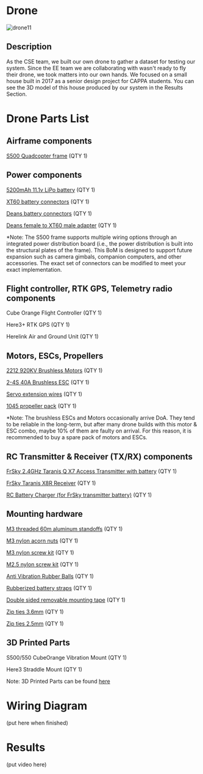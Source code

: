 # Drone
![drone11](https://github.com/disaster-drone/Drone/assets/94029910/97809085-ad38-4940-ab71-0caa16a2bf8d)

## Description
As the CSE team, we built our own drone to gather a dataset for testing our system. Since the EE team we are collaborating with wasn't ready to fly their drone, we took matters into our own hands. We focused on a small house built in 2017 as a senior design project for CAPPA students. You can see the 3D model of this house produced by our system in the Results Section.



# Drone Parts List
## Airframe components
[S500 Quadcopter frame](https://www.amazon.com/dp/B01N0AX1MZ?_encoding=UTF8&psc=1&ref_=cm_sw_r_cp_ud_dp_3EBSD9N5RH0X0F3YQ54M) (QTY 1)

## Power components
[5200mAh 11.1v LiPo battery](https://a.co/d/6rPRNIA) (QTY 1)

[XT60 battery connectors](https://a.co/d/amNlAyu) (QTY 1)

[Deans battery connectors](https://www.amazon.com/dp/B07PY5HRB5?_encoding=UTF8&psc=1&ref_=cm_sw_r_cp_ud_dp_42JSB0MYEBG7VT80R2FB) (QTY 1)

[Deans female to XT60 male adapter](https://a.co/d/5JDpXND) (QTY 1)

*Note: The S500 frame supports multiple wiring options through an integrated power distribution board (i.e., the power distribution is built into the structural plates of the frame). This BoM is designed to support future expansion such as camera gimbals, companion computers, and other accessories. The exact set of connectors can be modified to meet your exact implementation.


## Flight controller, RTK GPS, Telemetry radio components

Cube Orange Flight Controller (QTY 1)

Here3+ RTK GPS (QTY 1)

Herelink Air and Ground Unit (QTY 1)


## Motors, ESCs, Propellers
[2212 920KV Brushless Motors](https://www.amazon.com/dp/B075DD16LK?_encoding=UTF8&psc=1&ref_=cm_sw_r_cp_ud_dp_5F3DHQV6FFX43MVR2MWD) (QTY 1)

[2-4S 40A Brushless ESC](https://www.amazon.com/dp/B09G5S9YYG?_encoding=UTF8&psc=1&ref_=cm_sw_r_cp_ud_dp_60P1MTQ4X0JFFXFEZADM) (QTY 1)

[Servo extension wires](https://www.amazon.com/dp/B01N77RTP7?_encoding=UTF8&psc=1&ref_=cm_sw_r_cp_ud_dp_YJKR8H5K1PNJS36T21A5) (QTY 1)

[1045 propeller pack](https://www.amazon.com/dp/B0823NNTKD?psc=1&ref=ppx_yo2ov_dt_b_product_details) (QTY 1)

*Note: The brushless ESCs and Motors occasionally arrive DoA. They tend to be reliable in the long-term, but after many drone builds with this motor & ESC combo, maybe 10% of them are faulty on arrival. For this reason, it is recommended to buy a spare pack of motors and ESCs.


## RC Transmitter & Receiver (TX/RX) components

[FrSky 2.4GHz Taranis Q X7 Access Transmitter with battery](https://a.co/d/36T3zcM) (QTY 1)

[FrSky Taranis X8R Receiver](https://a.co/d/5CYxAME) (QTY 1)

[RC Battery Charger (for FrSky transmitter battery)](https://a.co/d/1Exlshi) (QTY 1)

## Mounting hardware
[M3 threaded 60m aluminum standoffs](https://www.amazon.com/dp/B07MSCPVYH?_encoding=UTF8&psc=1&ref_=cm_sw_r_cp_ud_dp_8RPPTX204W4CNYV37YKD) (QTY 1)

[M3 nylon acorn nuts](https://www.amazon.com/dp/B07DQNCYYR?_encoding=UTF8&psc=1&ref_=cm_sw_r_cp_ud_dp_P69ERDQRRXZTRMGCP8F0) (QTY 1)

[M3 nylon screw kit](https://a.co/d/0iIYyOF) (QTY 1)

[M2.5 nylon screw kit](https://a.co/d/ee16qA0) (QTY 1)

[Anti Vibration Rubber Balls](https://www.amazon.com/dp/B073LPTHCL?_encoding=UTF8&psc=1&ref_=cm_sw_r_cp_ud_dp_WQJ314N7MB5YKV9JEKTD) (QTY 1)

[Rubberized battery straps](https://a.co/d/70QMaeb) (QTY 1)

[Double sided removable mounting tape](https://a.co/d/fiZDj8U) (QTY 1)

[Zip ties 3.6mm](https://a.co/d/eXtMxMU) (QTY 1)

[Zip ties 2.5mm](https://a.co/d/6hFeIbc) (QTY 1)

## 3D Printed Parts
S500/550 CubeOrange Vibration Mount (QTY 1)

Here3 Straddle Mount (QTY 1)

Note: 3D Printed Parts can be found [here](https://github.com/cmcmurrough/cse4316/tree/master/drones/3D%20print)

# Wiring Diagram
(put here when finished)

# Results
(put video here)


